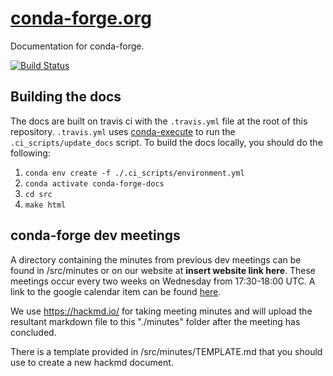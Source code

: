 # [conda-forge.org](https://conda-forge.org)
Documentation for conda-forge.

[![Build Status](https://travis-ci.org/conda-forge/conda-forge.github.io.svg?branch=master)](https://travis-ci.org/conda-forge/conda-forge.github.io)

## Building the docs

The docs are built on travis ci with the `.travis.yml` file at the root of this repository.
`.travis.yml` uses [conda-execute](https://github.com/conda-tools/conda-execute) to run the `.ci_scripts/update_docs` script.
To build the docs locally, you should do the following:
1. `conda env create -f ./.ci_scripts/environment.yml`
2. `conda activate conda-forge-docs`
3. `cd src`
4. `make html`

## conda-forge dev meetings

A directory containing the minutes from previous dev meetings can be found in /src/minutes or on our website at **insert website link here**.
These meetings occur every two weeks on Wednesday from 17:30-18:00 UTC.
A link to the google calendar item can be found [here](https://calendar.google.com/event?action=TEMPLATE&tmeid=Z2lraDk2a205cGUxdDkxYmNybXQxMGIxMGtfMjAxOTA3MjRUMTcwMDAwWiBzY29wYXR6QG0&tmsrc=scopatz%40gmail.com&scp=ALL).

We use https://hackmd.io/ for taking meeting minutes and will upload the resultant markdown file to this "./minutes" folder after the meeting has concluded.

There is a template provided in /src/minutes/TEMPLATE.md that you should use to create a new hackmd document.
